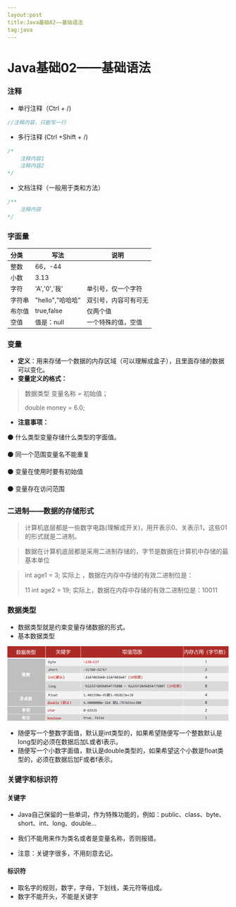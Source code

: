 ```yaml
---
layout:post
title:Java基础02——基础语法
tag:java
---
```




# Java基础02——基础语法

### 注释

- 单行注释（Ctrl + /)

``` java
//注释内容，只能写一行
```

- 多行注释 (Ctrl +Shift + /)

```java
/*  
	注释内容1
	注释内容2
*/
```

- 文档注释（一般用于类和方法）

```java
/**
	注释内容
*/
```

### 字面量

| 分类   | 写法             | 说明                 |
| :----- | ---------------- | -------------------- |
| 整数   | 66，-44          |                      |
| 小数   | 3.13             |                      |
| 字符   | 'A','0','我'     | 单引号，仅一个字符   |
| 字符串 | "hello","哈哈哈" | 双引号，内容可有可无 |
| 布尔值 | true,false       | 仅两个值             |
| 空值   | 值是：null       | 一个特殊的值，空值   |

### 变量

- **定义**：用来存储一个数据的内存区域（可以理解成盒子），且里面存储的数据可以变化。
- **变量定义的格式：**

> 数据类型   变量名称  =  初始值；
>
> double money = 6.0;

- **注意事项：**

⚫ 什么类型变量存储什么类型的字面值。

⚫ 同一个范围变量名不能重复 

⚫ 变量在使用时要有初始值 

⚫ 变量存在访问范围

### 二进制——数据的存储形式

> 计算机底层都是一些数字电路(理解成开关)，用开表示0、关表示1，这些01的形式就是二进制。 

>  数据在计算机底层都是采用二进制存储的，字节是数据在计算机中存储的最基本单位

> int age1 = 3; 实际上 ，数据在内存中存储的有效二进制位是：
>
> 11 int age2 = 19; 实际上，数据在内存中存储的有效二进制位是：10011

### 数据类型

- 数据类型就是约束变量存储数据的形式。
- 基本数据类型

![](images\post\2.png)



- 随便写一个整数字面值，默认是int类型的，如果希望随便写一个整数默认是long型的必须在数据后加L或者l表示。 
-  随便写一个小数字面值，默认是double类型的，如果希望这个小数是float类型的，必须在数据后加F或者f表示。



### 关键字和标识符

#### 关键字

- Java自己保留的一些单词，作为特殊功能的，例如：public、class、byte、short、int、long、double…  

- 我们不能用来作为类名或者是变量名称，否则报错。 

-  注意：关键字很多，不用刻意去记。

  

#### 标识符

- 取名字的规则，数字，字母，下划线，美元符等组成。 
-  数字不能开头，不能是关键字
